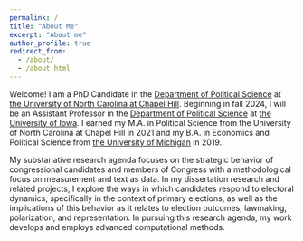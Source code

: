 ```yaml
---
permalink: /
title: "About Me"
excerpt: "About me"
author_profile: true
redirect_from: 
  - /about/
  - /about.html
---
```


Welcome! I am a PhD Candidate in the [Department of Political Science](https://politicalscience.unc.edu/) at [the University of North Carolina at Chapel Hill](https://www.unc.edu/). Beginning in fall 2024, I will be an Assistant Professor in the [Department of Political Science](https://politicalscience.uiowa.edu/) at [the University of Iowa](https://uiowa.edu/). I earned my M.A. in Political Science from the University of North Carolina at Chapel Hill in 2021 and my B.A. in Economics and Political Science from [the University of Michigan](https://www.umich.edu/) in 2019. 

My substanative research agenda focuses on the strategic behavior of congressional candidates and members of Congress with a methodological focus on measurement and text as data. In my dissertation research and related projects, I explore the ways in which candidates respond to electoral dynamics, specifically in the context of primary elections, as well as the implications of this behavior as it relates to election outcomes, lawmaking, polarization, and representation. In pursuing this research agenda, my work develops and employs advanced computational methods. 

